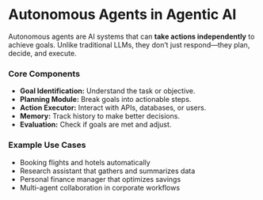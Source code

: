 # Autonomous Agents in Agentic AI

Autonomous agents are AI systems that can **take actions independently** to achieve goals. Unlike traditional LLMs, they don’t just respond—they plan, decide, and execute.

### Core Components
- **Goal Identification:** Understand the task or objective.
- **Planning Module:** Break goals into actionable steps.
- **Action Executor:** Interact with APIs, databases, or users.
- **Memory:** Track history to make better decisions.
- **Evaluation:** Check if goals are met and adjust.

### Example Use Cases
- Booking flights and hotels automatically
- Research assistant that gathers and summarizes data
- Personal finance manager that optimizes savings
- Multi-agent collaboration in corporate workflows
